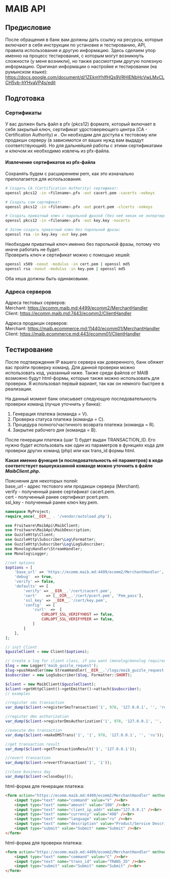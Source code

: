 # MAIB API

## Предисловие
После обращения в банк вам должны дать ссылку на ресурсы, которые включают в себя инструкции по установке и тестированию, API, правила использования и другую информацию. 
Здесь сделаем упор именно на процесс тестирования, с которым могут возникнуть сложности (у меня возникли), но также рассмоттрим другую полезную информацию.
Оригинал информации о настройке и тестировании (на румынском языке):
<https://docs.google.com/document/d/1ZEkmYhlfHQs9VRHIENbHcVwLMvCLCH5vb-hYHvaVP4s/edit>


## Подготовка
### Сертификаты
У вас должен быть файл в pfx (pkcs12) формате, который включает в себя закрытый ключ, сертификат удостоверяющего центра (CA - Certification Authority) и .
Он необходим для доступа к тестовому или продакшн серверу (в зависимотси от ваших нужд вам выдадут соответствующий).
Но для дальнейшей работы с этими сертификатами и ключом их необходимо извлечь из pfx-файла.

#### Извлечение сертификатов из pfx-файла
Сохранять будем с расширением pem, как это изначально преполагается для использования.
```bash
# Создать CA (Certification Authority) сертификат:
openssl pkcs12 -in <filename>.pfx -out cacert.pem -cacerts -nokeys

# Создать сам сертификат:
openssl pkcs12 -in <filename>.pfx -out pcert.pem -clcerts -nokeys

# Создать приватный ключ с парольной фразой (без неё никак не экпортировать ключ из pfx):
openssl pkcs12 -in <filename>.pfx -out key.key -nocerts

# Затем создать приватный ключ без парольной фразы:
openssl rsa -in key.key -out key.pem

```
Необходим приватный ключ именно без парольной фразы, потому что иначе работать не будет.  
Проверить ключ и сертификат можно с помощью хешей:
```bash
openssl x509 -noout -modulus -in cert.pem | openssl md5
openssl rsa -noout -modulus -in key.pem | openssl md5
```
Оба хеша должны быть одинаковыми.

### Адреса серверов
Адреса тестовых серверов:  
Merchant: https://ecomm.maib.md:4499/ecomm2/MerchantHandler  
Client:   https://ecomm.maib.md:7443/ecomm2/ClientHandler

Адреса продакшн серверов:  
Merchant: https://maib.ecommerce.md:11440/ecomm01/MerchantHandler  
Client:   https://maib.ecommerce.md:443/ecomm01/ClientHandler


## Тестирование
После подтверждения IP вашего сервера как доверенного, банк обяжет вас пройти проверку команд.
Для данной проверки можно использовать код, указанный ниже. Также среди файлов от MAIB возможно будут html-формы, которые также можно использовать для проверки.
Я использовал первый вариант, так как он немного быстрее в реализации.

На данный момент банк описывает следующую последовательность проверки команд (лучше уточнить у банка):
1. Генерация платежа (команда = V).
2. Проверка статуса платежа (команда = C).
3. Процедура полного/частичного возврата платежа (команда = R).
4. Закрытие рабочего дня (команда = B).

После генерации платежа (шаг 1) будет выдан TRANSACTION_ID. Его нужно будет использовать как один из параметров в функциях кода для проверки других команд (php) или
как trans_id формы html.

**Какая именно функция (и последовательность её параметров) в коде соответствует вышеуказанной команде можно уточнить в файле _MaibClient.php_.**

Пояснения для некоторых полей:  
base_url - адрес тестового или продакшн сервера (Merchant).  
verify - полученный ранее сертификат cacert.pem.  
cert - полученный ранее сертификат pcert.pem.  
ssl_key - полученный ранее ключ key.pem.

```php
namespace MyProject;
require_once(__DIR__ . '/vendor/autoload.php');

use Fruitware\MaibApi\MaibClient;
use Fruitware\MaibApi\MaibDescription;
use GuzzleHttp\Client;
use GuzzleHttp\Subscriber\Log\Formatter;
use GuzzleHttp\Subscriber\Log\LogSubscriber;
use Monolog\Handler\StreamHandler;
use Monolog\Logger;

//set options
$options = [
	'base_url' => 'https://ecomm.maib.md:4499/ecomm2/MerchantHandler',
	'debug'  => true,
	'verify' => false,
	'defaults' => [
		'verify' => __DIR__.'/cert/cacert.pem',
		'cert'    => [__DIR__.'/cert/pcert.pem', 'Pem_pass'],
		'ssl_key' => __DIR__.'/cert/key.pem',
		'config'  => [
			'curl'  =>  [
				CURLOPT_SSL_VERIFYHOST => false,
				CURLOPT_SSL_VERIFYPEER => false,
			]
		]
	],
];

// init Client
$guzzleClient = new Client($options);

// create a log for client class, if you want (monolog/monolog required)
$log = new Logger('maib_guzzle_request');
$log->pushHandler(new StreamHandler(__DIR__.'/logs/maib_guzzle_request.log', Logger::DEBUG));
$subscriber = new LogSubscriber($log, Formatter::SHORT);

$client = new MaibClient($guzzleClient);
$client->getHttpClient()->getEmitter()->attach($subscriber);
// examples

//register sms transaction
var_dump($client->registerSmsTransaction('1', 978, '127.0.0.1', '', 'ru'));

//register dms authorization
var_dump($client->registerDmsAuthorization('1', 978, '127.0.0.1', '', 'ru'));

//execute dms transaction
var_dump($client->makeDMSTrans('1', '1', 978, '127.0.0.1', '', 'ru'));

//get transaction result
var_dump($client->getTransactionResult('1', '127.0.0.1'));

//revert transaction
var_dump($client->revertTransaction('1', '1'));

//close business day
var_dump($client->closeDay());

```

html-форма для генерации платежа:
```html
<form action="https://ecomm.maib.md:4499/ecomm2/MerchantHandler" method="post">
	<input type="text" name="command" value="V" /><br>
	<input type="text" name="amount" value="100" /><br>
	<input type="text" name="client_ip_addr" value="127.0.0.1" /><br>
	<input type="text" name="currency" value="498" /><br>
	<input type="text" name="language" value="ru" /><br>
	<input type="text" name="description" value="Product/Service Description" /><br>
	<input type="submit" value="Submit" name="Submit" /><br>
</form>
```

html-форма для проверки платежа:
```html
<form action="https://ecomm.maib.md:4499/ecomm2/MerchantHandler" method="post">
	<input type="text" name="command" value="C" /><br>
	<input type="text" name="trans_id" value="TRANS_ID" /><br>
	<input type="submit" value="Submit" name="Submit" /><br>
</form>
```
